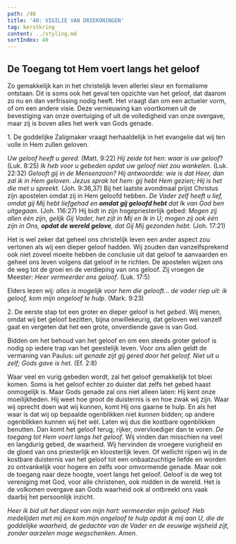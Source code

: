 ```yaml
---
path: /40
title: '40: VIGILIE VAN DRIEKONINGEN'
tag: kerstkring
content: ../styling.md
sortIndex: 40
---
```


## De Toegang tot Hem voert langs het geloof

Zo gemakkelijk kan in het christelijk leven allerlei sleur en formalisme ontstaan. Dit is soms ook het geval ten opzichte van het geloof, dat daarom zo nu en dan verfrissing nodig heeft. Het vraagt dan om een actueler vorm, of om een andere visie. Deze vernieuwing kan voortkomen uit de bevestiging van onze overtuiging of uit de volledigheid van onze overgave, maar zij is boven alles het werk van Gods genade.

1\. De goddelijke Zaligmaker vraagt herhaaldelijk in het evangelie dat wij ten volle in Hem zullen geloven.

_Uw geloof heeft u gered._ (Matt. 9:22) _Hij zeide tot hen: waar is uw geloof_? (Luk. 8:25) _Ik heb voor u gebeden opdat uw geloof niet zou wankelen._ (Luk. 22:32) _Gelooft gij in de Mensenzoon? Hij antwoordde: wie is dat Heer, dan zal ik in Hem geloven. Jezus sprak tot hem: gij hebt Hem gezien; Hij is het die met u spreekt._ (Joh. 9:36,37) Bij het laatste avondmaal prijst Christus zijn apostelen omdat zij in Hem geloofd hebben. _De Vader zelf heeft u lief, omdat gij Mij hebt liefgehad en __omdat gij geloofd hebt__ dat Ik van God ben uitgegaan._ (Joh. 116:27) Hij bidt in zijn hogepriesterlijk gebed: _Mogen zij allen één zijn, gelijk Gij Vader, het zijt in Mij en Ik in U; mogen zij ook één zijn in Ons, __opdat de wereld gelove__, dat Gij Mij gezonden hebt._ (Joh. 17:21)

Het is wel zeker dat geheel ons christelijk leven een ander aspect zou vertonen als wij een dieper geloof hadden. Wij zouden dan vanzelfsprekend ook niet zoveel moeite hebben de conclusie uit dat geloof te aanvaarden en geheel ons leven volgens dat geloof in te richten. De apostelen wijzen ons de weg tot de groei en de verdieping van ons geloof. Zij vroegen de Meester: _Heer vermeerder ons geloof_. (Luk. 17:5)

Elders lezen wij: _alles is mogelijk voor hem die gelooft... de vader riep uit: ik geloof, kom mijn ongeloof te hulp_. (Mark. 9:23)

2\. De eerste stap tot een groter en dieper geloof is het _gebed_. Wij menen, omdat wij bet geloof bezitten, bijna onwillekeurig, dat geloven wel vanzelf gaat en vergeten dat het een grote, onverdiende gave is van God.

Bidden om het behoud van het geloof en om een steeds groter geloof is nodig op iedere trap van het geestelijk leven. Voor ons allen geldt de vermaning van Paulus: _uit genade zijt gij gered door het geloof. Niet uit u zelf; Gods gave is het_. (Ef. 2:8)

Waar veel en vurig gebeden wordt, zal het geloof gemakkelijk tot bloei komen. Soms is het geloof echter zo duister dat zelfs het gebed haast onmogelijk is. Maar Gods genade zal ons niet alleen laten: Hij kent onze moeilijkheden. Hij weet hoe groot de duisternis is en hoe zwak wij zijn. Waar wij oprecht doen wat wij kunnen, komt Hij ons gaarne te hulp. En als het waar is dat wij op bepaalde ogenblikken niet _kunnen_ bidden; op andere ogenblikken kunnen wij het wèl. Laten wij dus die kostbare ogenblikken benutten. Dan komt het geloof terug; rijker, overvloediger dan te voren. _De toegang tot Hem voert langs het geloof_. Wij vinden dan misschien na veel en langdurig gebed, de waarheid. Wij hervinden de vroegere vurigheid en de gloed van ons priesterlijk en kloosterlijk leven. Of wellicht rijpen wij in de kostbare duisternis van het geloof tot een onbaatzuchtige liefde en worden zo ontvankelijk voor hogere en zelfs voor omvormende genade. Maar ook de toegang naar deze hoogte, voert langs het geloof. Geloof is de weg tot vereniging met God, voor alle christenen, ook midden in de wereld. Het is de volkomen overgave aan Gods waarheid ook al ontbreekt ons vaak daarbij het persoonlijk inzicht.

_Heer ik bid uit het diepst van mijn hart: _vermeerder mijn geloof_. Heb medelijden met mij en kom mijn ongeloof te hulp opdat ik mij aan U, die de goddelijke waarheid, de gedachte van de Vader en de eeuwige wijsheid zijt, zonder aarzelen moge wegschenken. Amen._
